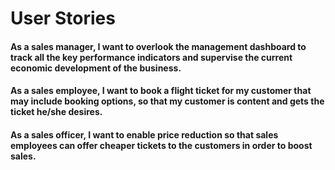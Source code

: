 # User Stories

#### As a sales manager, I want to overlook the management dashboard to track all the key performance indicators and supervise the current economic development of the business.

#### As a sales employee, I want to book a flight ticket for my customer that may include booking options, so that my customer is content and gets the ticket he/she desires.

#### As a sales officer, I want to enable price reduction so that sales employees can offer cheaper tickets to the customers in order to boost sales.

####
